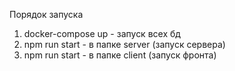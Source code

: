 Порядок запуска

<ol>
    <li>docker-compose up - запуск всех бд</li>
    <li>npm run start - в папке server (запуск сервера)</li>
    <li>npm run start - в папке client (запуск фронта)</li>
</ol>
